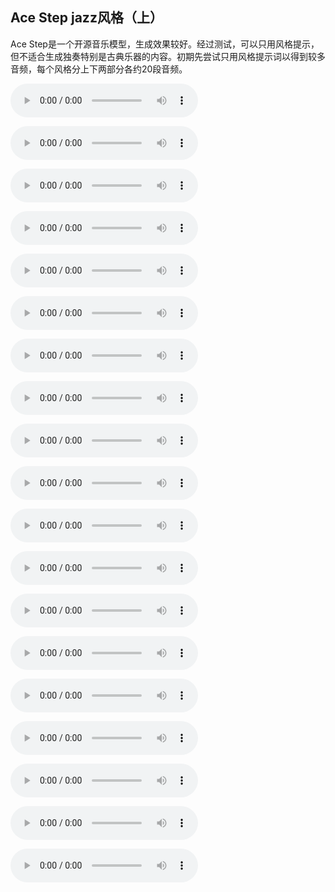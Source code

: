 ## Ace Step jazz风格（上）

Ace Step是一个开源音乐模型，生成效果较好。经过测试，可以只用风格提示，但不适合生成独奏特别是古典乐器的内容。初期先尝试只用风格提示词以得到较多音频，每个风格分上下两部分各约20段音频。

<audio src="https://github.com/Willian7004/media-blog/blob/main/files/202505/2025051402/ComfyUI_00001_.mp3?raw=true" controls></audio>

<audio src="https://github.com/Willian7004/media-blog/blob/main/files/202505/2025051402/ComfyUI_00002_.mp3?raw=true" controls></audio>

<audio src="https://github.com/Willian7004/media-blog/blob/main/files/202505/2025051402/ComfyUI_00003_.mp3?raw=true" controls></audio>

<audio src="https://github.com/Willian7004/media-blog/blob/main/files/202505/2025051402/ComfyUI_00004_.mp3?raw=true" controls></audio>

<audio src="https://github.com/Willian7004/media-blog/blob/main/files/202505/2025051402/ComfyUI_00005_.mp3?raw=true" controls></audio>

<audio src="https://github.com/Willian7004/media-blog/blob/main/files/202505/2025051402/ComfyUI_00006_.mp3?raw=true" controls></audio>

<audio src="https://github.com/Willian7004/media-blog/blob/main/files/202505/2025051402/ComfyUI_00007_.mp3?raw=true" controls></audio>

<audio src="https://github.com/Willian7004/media-blog/blob/main/files/202505/2025051402/ComfyUI_00008_.mp3?raw=true" controls></audio>

<audio src="https://github.com/Willian7004/media-blog/blob/main/files/202505/2025051402/ComfyUI_00009_.mp3?raw=true" controls></audio>

<audio src="https://github.com/Willian7004/media-blog/blob/main/files/202505/2025051402/ComfyUI_00010_.mp3?raw=true" controls></audio>

<audio src="https://github.com/Willian7004/media-blog/blob/main/files/202505/2025051402/ComfyUI_00011_.mp3?raw=true" controls></audio>

<audio src="https://github.com/Willian7004/media-blog/blob/main/files/202505/2025051402/ComfyUI_00012_.mp3?raw=true" controls></audio>

<audio src="https://github.com/Willian7004/media-blog/blob/main/files/202505/2025051402/ComfyUI_00014_.mp3?raw=true" controls></audio>

<audio src="https://github.com/Willian7004/media-blog/blob/main/files/202505/2025051402/ComfyUI_00015_.mp3?raw=true" controls></audio>

<audio src="https://github.com/Willian7004/media-blog/blob/main/files/202505/2025051402/ComfyUI_00016_.mp3?raw=true" controls></audio>

<audio src="https://github.com/Willian7004/media-blog/blob/main/files/202505/2025051402/ComfyUI_00017_.mp3?raw=true" controls></audio>

<audio src="https://github.com/Willian7004/media-blog/blob/main/files/202505/2025051402/ComfyUI_00018_.mp3?raw=true" controls></audio>

<audio src="https://github.com/Willian7004/media-blog/blob/main/files/202505/2025051402/ComfyUI_00019_.mp3?raw=true" controls></audio>

<audio src="https://github.com/Willian7004/media-blog/blob/main/files/202505/2025051402/ComfyUI_00020_.mp3?raw=true" controls></audio>